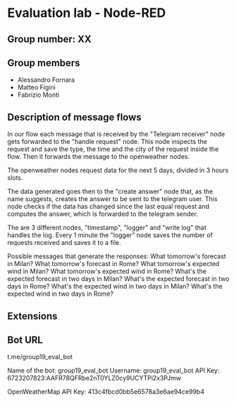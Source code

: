 # Evaluation lab - Node-RED

## Group number: XX

## Group members

- Alessandro Fornara
- Matteo Figini
- Fabrizio Monti

## Description of message flows

In our flow each message that is received by the "Telegram receiver" node gets forwarded to the "handle request" node. This node inspects the request and save the type, the time and the city of the request inside the flow. Then it forwards the message to the openweather nodes.

The openweather nodes request data for the next 5 days, divided in 3 hours slots.

The data generated goes then to the "create answer" node that, as the name suggests, creates the answer to be sent to the telegram user. This node checks if the data has changed since the last equal request and computes the answer, which is forwarded to the telegram sender.

The are 3 different nodes, "timestamp", "logger" and "write log" that handles the log. Every 1 minute the "logger" node saves the number of requests received and saves it to a file.

Possible messages that generate the responses:
What tomorrow's forecast in Milan?
What tomorrow's forecast in Rome?
What tomorrow's expected wind in Milan?
What tomorrow's expected wind in Rome?
What's the expected forecast in two days in Milan?
What's the expected forecast in two days in Rome?
What's the expected wind in two days in Milan?
What's the expected wind in two days in Rome?

## Extensions 

## Bot URL 
t.me/group19_eval_bot

Name of the bot: group19_eval_bot
Username: group19_eval_bot
API Key: 6723207823:AAFR78QFRbe2nT0YLZ0cy9UCYTPi2x3PJmw

OpenWeatherMap API Key: 413c4fbcd0bb5e6578a3e6ae94ce99b4